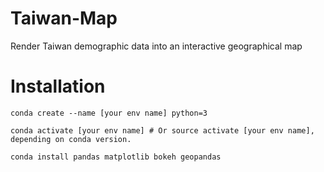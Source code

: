 # Taiwan-Map

Render Taiwan demographic data into an interactive geographical map

# Installation
```
conda create --name [your env name] python=3

conda activate [your env name] # Or source activate [your env name], depending on conda version.

conda install pandas matplotlib bokeh geopandas
```
